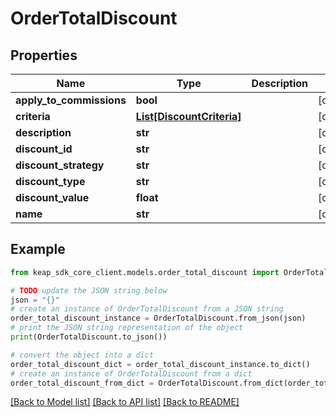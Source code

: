 # OrderTotalDiscount


## Properties

Name | Type | Description | Notes
------------ | ------------- | ------------- | -------------
**apply_to_commissions** | **bool** |  | [optional] 
**criteria** | [**List[DiscountCriteria]**](DiscountCriteria.md) |  | [optional] 
**description** | **str** |  | [optional] 
**discount_id** | **str** |  | [optional] 
**discount_strategy** | **str** |  | [optional] 
**discount_type** | **str** |  | [optional] 
**discount_value** | **float** |  | [optional] 
**name** | **str** |  | [optional] 

## Example

```python
from keap_sdk_core_client.models.order_total_discount import OrderTotalDiscount

# TODO update the JSON string below
json = "{}"
# create an instance of OrderTotalDiscount from a JSON string
order_total_discount_instance = OrderTotalDiscount.from_json(json)
# print the JSON string representation of the object
print(OrderTotalDiscount.to_json())

# convert the object into a dict
order_total_discount_dict = order_total_discount_instance.to_dict()
# create an instance of OrderTotalDiscount from a dict
order_total_discount_from_dict = OrderTotalDiscount.from_dict(order_total_discount_dict)
```
[[Back to Model list]](../README.md#documentation-for-models) [[Back to API list]](../README.md#documentation-for-api-endpoints) [[Back to README]](../README.md)


